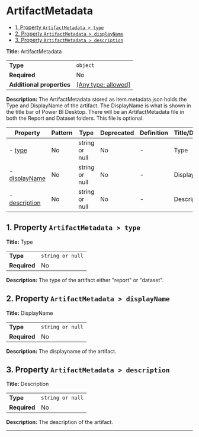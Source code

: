 # ArtifactMetadata

- [1. Property `ArtifactMetadata > type`](#type)
- [2. Property `ArtifactMetadata > displayName`](#displayName)
- [3. Property `ArtifactMetadata > description`](#description)

**Title:** ArtifactMetadata

|                           |                                                                           |
| ------------------------- | ------------------------------------------------------------------------- |
| **Type**                  | `object`                                                                  |
| **Required**              | No                                                                        |
| **Additional properties** | [[Any type: allowed]](# "Additional Properties of any type are allowed.") |

**Description:** The ArtifactMetadata stored as item.metadata.json holds the Type and DisplayName of the artifact. The DisplayName is what is shown in the title bar of Power BI Desktop. There will be an ArtifactMetadata file in both the Report and Dataset folders. This file is optional.

| Property                       | Pattern | Type           | Deprecated | Definition | Title/Description |
| ------------------------------ | ------- | -------------- | ---------- | ---------- | ----------------- |
| - [type](#type )               | No      | string or null | No         | -          | Type              |
| - [displayName](#displayName ) | No      | string or null | No         | -          | DisplayName       |
| - [description](#description ) | No      | string or null | No         | -          | Description       |

## <a name="type"></a>1. Property `ArtifactMetadata > type`

**Title:** Type

|              |                  |
| ------------ | ---------------- |
| **Type**     | `string or null` |
| **Required** | No               |

**Description:** The type of the artifact either "report" or "dataset".

## <a name="displayName"></a>2. Property `ArtifactMetadata > displayName`

**Title:** DisplayName

|              |                  |
| ------------ | ---------------- |
| **Type**     | `string or null` |
| **Required** | No               |

**Description:** The displayname of the artifact.

## <a name="description"></a>3. Property `ArtifactMetadata > description`

**Title:** Description

|              |                  |
| ------------ | ---------------- |
| **Type**     | `string or null` |
| **Required** | No               |

**Description:** The description of the artifact.

----------------------------------------------------------------------------------------------------------------------------

